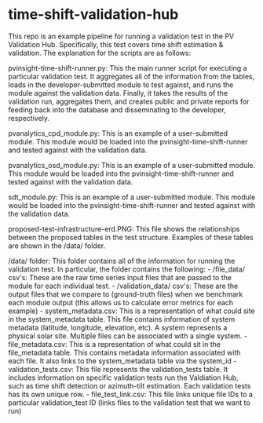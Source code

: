 # time-shift-validation-hub

This repo is an example pipeline for running a validation test in the PV Validation Hub. Specifically,
this test covers time shift estimation & validation. The explanation for the scripts are as follows:

pvinsight-time-shift-runner.py: This the main runner script for executing a particular validation test.
It aggregates all of the information from the tables, loads in the developer-submitted module to test against,
and runs the module against the validation data. Finally, it takes the results of the validation run,
aggregates them, and creates public and private reports for feeding back into the database and
disseminating to the developer, respectively.

pvanalytics_cpd_module.py: This is an example of a user-submitted module. This module would be loaded into
the pvinsight-time-shift-runner and tested against with the validation data.

pvanalytics_osd_module.py: This is an example of a user-submitted module. This module would be loaded into
the pvinsight-time-shift-runner and tested against with the validation data.

sdt_module.py: This is an example of a user-submitted module. This module would be loaded into
the pvinsight-time-shift-runner and tested against with the validation data.

proposed-test-infrastructure-erd.PNG: This file shows the relationships between the proposed tables in
the test structure. Examples of these tables are shown in the /data/ folder.

/data/ folder: This folder contains all of the information for running the validation test. In particular,
the folder contains the following:
	- /file_data/ csv's: These are the raw time series input files that are passed to the module for
		each individual test. 
	- /validation_data/ csv's: These are the output files that we compare to (ground-truth files) when
		we benchmark each module output (this allows us to calculate error metrics for each example)
	- system_metadata.csv: This is a representation of what could site in the system_metadata table. This
		file contains information of system metadata (latitude, longitude, elevation, etc). A system
		represents a physical solar site. Multiple files can be associated with a single system.
	- file_metadata.csv: This is a representation of what could sit in the file_metadata table. This
		contains metadata information associated with each file. It also links to the system_metadata
		table via the system_id
	- validation_tests.csv: This file represents the validation_tests table. It includes information
		on specific validation tests run the Valdiation Hub, such as time shift detection or
		azimuth-tilt estimation. Each validation tests has its own unique row.
	- file_test_link.csv: This file links unique file IDs to a particular validation_test ID (links files
		to the validation test that we want to run)

